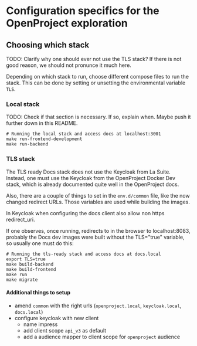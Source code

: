 # Configuration specifics for the OpenProject exploration

## Choosing which stack

TODO: Clarify why one should ever not use the TLS stack? If there is not good reason, we should not pronunce it much here.

Depending on which stack to run, choose different compose files to run the stack. This can be done by setting or
unsetting the environmental variable `TLS`.

### Local stack

TODO: Check if that section is necessary. If so, explain when. Maybe push it further down in this README.

```shell
# Running the local stack and access docs at localhost:3001
make run-frontend-development
make run-backend
```

### TLS stack

The TLS ready Docs stack does not use the Keycloak from La Suite.
Instead, one must use the Keycloak from the OpenProject Docker Dev stack, which is already documented quite well in the OpenProject docs.

Also, there are a couple of things to set in the `env.d/common` file, like
the now changed redirect URLs. Those variables are used while building the images.

In Keycloak when configuring the docs client also allow non https redirect_uri.

If one observes, once running, redirects to in the browser to localhost:8083, probably the Docs dev images were built without the TLS="true" variable, so usually one must do this:

```shell
# Running the tls-ready stack and access docs at docs.local
export TLS=true
make build-backend
make build-frontend
make run
make migrate
```

#### Additional things to setup

- amend `common` with the right urls (`openproject.local`, `keycloak.local`, `docs.local`)
- configure keycloak with new client
  - name impress
  - add client scope `api_v3` as default
  - add a audience mapper to client scope for `openproject` audience
